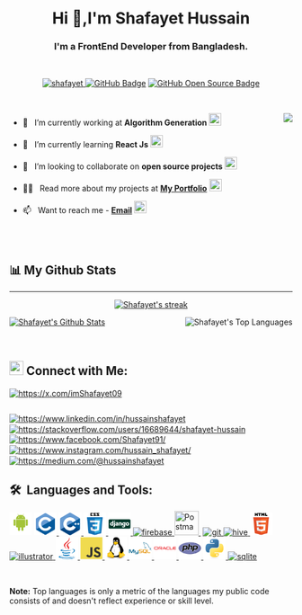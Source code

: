 
<h1 align="center">Hi 👋,I'm Shafayet Hussain</h1>
<h3 align="center">I'm a FrontEnd Developer from Bangladesh.</h3>
<!--  <img src="assets/gifs/waving-hand-joypixels.gif" height="28px" width="28px"> -->
<br>
<!--
<p align="center">
  <img data-target="animated-image.replacedImage" alt="img" class="AnimatedImagePlayer-animatedImage" src="https://camo.githubusercontent.com/27580a32faa17e70eb452c4d5da3c99194238de3451ffebb88ac92b53f50b98a/68747470733a2f2f6769746875622e6769746875626173736574732e636f6d2f696d616765732f6d6f6e612d6c6f6164696e672d64656661756c742e676966" width="100px" style="display: block; opacity: 1;">
</P>
-->

<p align="center">
  <a href="https://github.com/HussainShafayet"><img src="https://komarev.com/ghpvc/?username=HussainShafayet&label=Profile%20views&color=0e75b6&style=flat" alt="shafayet" /> </a>
  <a href="https://github.com/HussainShafayet"><img src="https://img.shields.io/github/followers/HussainShafayet?label=Followers&style=social" alt="GitHub Badge"></a> 
  <a href="https://github.com/HussainShafayet?tab=repositories"><img src="https://badges.frapsoft.com/os/v1/open-source.svg?v=102" alt="GitHub Open Source Badge"></a> 
</p>


<br>

<p align="right">
  <img align="right" src="https://cdn.dribbble.com/users/1162077/screenshots/3848914/programmer.gif" height="260"/>
<p>

<p align="left">

- 🔭 &nbsp; I’m currently working at **Algorithm Generation** <img src="assets/gifs/winking-face-joypixels.gif" height="22px" width="22px">

- 🌱 &nbsp; I’m currently learning **React Js** <img src="assets/gifs/writing-hand-joypixels.gif" height="22px" width="22px">

- 👯 &nbsp; I’m looking to collaborate on **open source projects** <img src="assets/gifs/waving-hand-joypixels.gif" height="22px" width="22px">

- 👨‍💻 &nbsp; Read more about my projects at **[My Portfolio](https://hussainshafayet.github.io/myportfolio/)** <img src="assets/gifs/robot-joypixels.gif" height="22px" width="22px">

- 📫 &nbsp; Want to reach me - **[Email](mailto:shafayetsec09@gmail.com)** <img src="assets/gifs/thinking-face-joypixels.gif" height="22px" width="22px">
<p>

<br>
<br>

## 📊 My Github Stats

<hr>

<p align="center">
  <a href="https://github.com/HussainShafayet/">
    <img title="🔥 Get streak stats for your profile at git.io/streak-stats" height="170px" alt="Shafayet's streak" src="https://github-readme-streak-stats.herokuapp.com/?user=HussainShafayet&theme=black-ice&hide_border=true&stroke=0000&background=0D1117"/>
  </a>
 
</p>

<p>
  <a align="left" href="https://github.com/HussainShafayet/">
    <img alt="Shafayet's Github Stats" height="170px" src="https://github-readme-stats.vercel.app/api?username=HussainShafayet&show_icons=true&count_private=true&theme=react&hide_border=true&bg_color=0D1117" />
  </a>
  <a href="https://github.com/HussainShafayet/">
    <img align="right" alt="Shafayet's Top Languages" height="170px" src="https://github-readme-stats.vercel.app/api/top-langs/?username=HussainShafayet&langs_count=8&count_private=true&layout=compact&theme=react&hide_border=true&bg_color=0D1117" />
  </a>

</p>

<br/>

## <img src="https://cdn-icons-png.flaticon.com/512/1150/1150626.png" height="25px" width="25px"> Connect with Me:

<p align="left">
<a href="https://x.com/imShafayet09" target="blank"><img align="center" src="https://raw.githubusercontent.com/rahuldkjain/github-profile-readme-generator/master/src/images/icons/Social/twitter.svg" alt="https://x.com/imShafayet09" height="30" width="40" /></a>
<a href="https://www.linkedin.com/in/hussainshafayet" target="blank"><img align="center" src="https://raw.githubusercontent.com/rahuldkjain/github-profile-readme-generator/master/src/images/icons/Social/linked-in-alt.svg" alt="https://www.linkedin.com/in/hussainshafayet" height="30" width="40" /></a>
<a href="https://stackoverflow.com/users/16689644/shafayet-hussain" target="blank"><img align="center" src="https://raw.githubusercontent.com/rahuldkjain/github-profile-readme-generator/master/src/images/icons/Social/stack-overflow.svg" alt="https://stackoverflow.com/users/16689644/shafayet-hussain" height="30" width="40" /></a>
<a href="https://www.facebook.com/Shafayet91/" target="blank"><img align="center" src="https://raw.githubusercontent.com/rahuldkjain/github-profile-readme-generator/master/src/images/icons/Social/facebook.svg" alt="https://www.facebook.com/Shafayet91/" height="30" width="40" /></a>
<a href="https://www.instagram.com/hussain_shafayet/" target="blank"><img align="center" src="https://raw.githubusercontent.com/rahuldkjain/github-profile-readme-generator/master/src/images/icons/Social/instagram.svg" alt="https://www.instagram.com/hussain_shafayet/" height="30" width="40" /></a>
<a href="https://medium.com/@hussainshafayet" target="blank"><img align="center" src="https://raw.githubusercontent.com/rahuldkjain/github-profile-readme-generator/master/src/images/icons/Social/medium.svg" alt="https://medium.com/@hussainshafayet" height="30" width="40" /></a>
</p>



  ## 🛠️&nbsp;&nbsp;Languages&nbsp;and&nbsp;Tools:
  <p align="left>
  <a href="https://developer.android.com" target="_blank"><img src="https://raw.githubusercontent.com/devicons/devicon/master/icons/android/android-original-wordmark.svg" alt="android" width="40" height="40"/>  </a> <a href="https://www.cprogramming.com/" target="_blank"> <img src="https://raw.githubusercontent.com/devicons/devicon/master/icons/c/c-original.svg" alt="c" width="40" height="40"/> </a> <a href="https://www.w3schools.com/cpp/" target="_blank"> <img src="https://raw.githubusercontent.com/devicons/devicon/master/icons/cplusplus/cplusplus-original.svg" alt="cplusplus" width="40" height="40"/> </a> <a href="https://www.w3schools.com/css/" target="_blank"> <img src="https://raw.githubusercontent.com/devicons/devicon/master/icons/css3/css3-original-wordmark.svg" alt="css3" width="40" height="40"/> </a>  <a href="https://www.djangoproject.com/" target="_blank"> <img src="https://raw.githubusercontent.com/devicons/devicon/master/icons/django/django-original.svg" alt="django" width="40" height="40"/> </a> <a href="https://firebase.google.com/" target="_blank"> <img src="https://www.vectorlogo.zone/logos/firebase/firebase-icon.svg" alt="firebase" width="40" height="40"/> </a>  <a href="https://postman.com" target="_blank"> <img src="https://www.vectorlogo.zone/logos/getpostman/getpostman-icon.svg" title="Postman" width="43" height="43"/>&nbsp;</a> <a href="https://git-scm.com/" target="_blank"> <img src="https://www.vectorlogo.zone/logos/git-scm/git-scm-icon.svg" alt="git" width="40" height="40"/> </a> <a href="https://hive.apache.org/" target="_blank"> <img src="https://www.vectorlogo.zone/logos/apache_hive/apache_hive-icon.svg" alt="hive" width="40" height="40"/> </a> <a href="https://www.w3.org/html/" target="_blank"> <img src="https://raw.githubusercontent.com/devicons/devicon/master/icons/html5/html5-original-wordmark.svg" alt="html5" width="40" height="40"/> </a> <a href="https://www.adobe.com/in/products/illustrator.html" target="_blank"> <img src="https://www.vectorlogo.zone/logos/adobe_illustrator/adobe_illustrator-icon.svg" alt="illustrator" width="40" height="40"/> </a> <a href="https://www.java.com" target="_blank"> <img src="https://raw.githubusercontent.com/devicons/devicon/master/icons/java/java-original.svg" alt="java" width="40" height="40"/> </a> <a href="https://developer.mozilla.org/en-US/docs/Web/JavaScript" target="_blank"> <img src="https://raw.githubusercontent.com/devicons/devicon/master/icons/javascript/javascript-original.svg" alt="javascript" width="40" height="40"/> </a> <a href="https://www.linux.org/" target="_blank"> <img src="https://raw.githubusercontent.com/devicons/devicon/master/icons/linux/linux-original.svg" alt="linux" width="40" height="40"/> </a> <a href="https://www.mysql.com/" target="_blank"> <img src="https://raw.githubusercontent.com/devicons/devicon/master/icons/mysql/mysql-original-wordmark.svg" alt="mysql" width="40" height="40"/> </a> <a href="https://www.oracle.com/" target="_blank"> <img src="https://raw.githubusercontent.com/devicons/devicon/master/icons/oracle/oracle-original.svg" alt="oracle" width="40" height="40"/> </a> <a href="https://www.php.net" target="_blank"> <img src="https://raw.githubusercontent.com/devicons/devicon/master/icons/php/php-original.svg" alt="php" width="40" height="40"/> </a> <a href="https://www.python.org" target="_blank"> <img src="https://raw.githubusercontent.com/devicons/devicon/master/icons/python/python-original.svg" alt="python" width="40" height="40"/> </a> <a href="https://www.sqlite.org/" target="_blank"> <img src="https://www.vectorlogo.zone/logos/sqlite/sqlite-icon.svg" alt="sqlite" width="40" height="40"/> </a> </p>


<br>

<b>Note:</b> Top languages is only a metric of the languages my public code consists of and doesn't reflect experience or skill level.

<br/>
<!-- <a href="https://github.com/hussainShafayet/"><img alt="shafayet's Activity Graph" src="https://activity-graph.herokuapp.com/graph?username=hussainShafayet&bg_color=0D1117&color=5BCDEC&line=5BCDEC&point=FFFFFF&hide_border=true" /></a> --->
